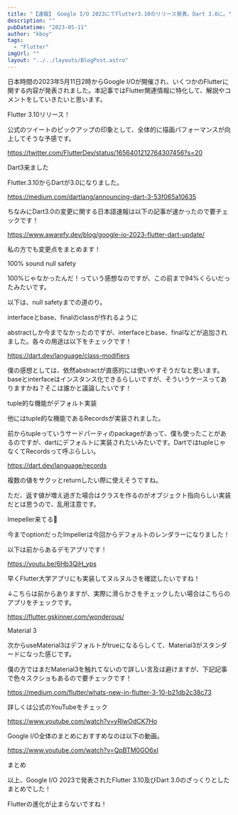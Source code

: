 ```yaml
---
title: "【速報】 Google I/O 2023にてFlutter3.10のリリース発表。Dart 3.0に。"
description: ""
pubDatetime: "2023-05-11"
author: "kboy"
tags:
  - "Flutter"
imgUrl: ""
layout: "../../layouts/BlogPost.astro"
---
```



日本時間の2023年5月11日2時からGoogle I/Oが開催され、いくつかのFlutterに関する内容が発表されました。本記事ではFlutter関連情報に特化して、解説やコメントをしていきたいと思います。



Flutter 3.10リリース！



公式のツイートのピックアップの印象として、全体的に描画パフォーマンスが向上してそうな予感です。




https://twitter.com/FlutterDev/status/1656401212764307456?s=20




Dart3来ました



Flutter.3.10からDartが3.0になりました。



https://medium.com/dartlang/announcing-dart-3-53f065a10635



ちなみにDart3.0の変更に関する日本語速報は以下の記事が速かったので要チェックです！



https://www.awarefy.dev/blog/google-io-2023-flutter-dart-update/



私の方でも変更点をまとめます！



100% sound null safety



100%じゃなかったんだ！っていう感想なのですが、この前まで94%くらいだったみたいです。



以下は、null safetyまでの道のり。







interfaceとbase、finalのclassが作れるように



abstractしか今までなかったのですが、interfaceとbase、finalなどが追加されました。各々の用途は以下をチェックです！



https://dart.dev/language/class-modifiers



僕の感想としては、依然abstractが直感的には使いやすそうだなと思います。baseとinterfaceはインスタンス化できるらしいですが、そういうケースってありますかね？そこは誰かと議論したいです！



tuple的な機能がデフォルト実装



他にはtuple的な機能であるRecordsが実装されました。



前からtupleっていうサードパーティのpackageがあって、僕も使ったことがあるのですが、dartにデフォルトに実装されたいみたいです。DartではtupleじゃなくてRecordsって呼ぶらしい。



https://dart.dev/language/records



複数の値をサクッとreturnしたい際に使えそうですね。



ただ、返す値が増え過ぎた場合はクラスを作るのがオブジェクト指向らしい実装だとは思うので、乱用注意です。



Imepeller来てる👀



今までoptionだったImpellerは今回からデフォルトのレンダラーになりました！



以下は前からあるデモアプリです！




https://youtu.be/6Hb3QiH_yps




早くFlutter大学アプリにも実装してヌルヌルさを確認したいですね！



↓こちらは前からありますが、実際に滑らかさをチェックしたい場合はこちらのアプリをチェックです。



https://flutter.gskinner.com/wonderous/



Material 3



次からuseMaterial3はデフォルトがtrueになるらしくて、Material3がスタンダードになった感じです。



僕の方ではまだMaterial3を触れてないので詳しい言及は避けますが、下記記事で色々スクショもあるので要チェックです！



https://medium.com/flutter/whats-new-in-flutter-3-10-b21db2c38c73



詳しくは公式のYouTubeをチェック




https://www.youtube.com/watch?v=yRlwOdCK7Ho




Google I/O全体のまとめにおすすめなのは以下の動画。




https://www.youtube.com/watch?v=QpBTM0GO6xI




まとめ



以上、Google I/O 2023で発表されたFlutter 3.10及びDart 3.0のざっくりとしたまとめでした！



Flutterの進化が止まらないですね！
